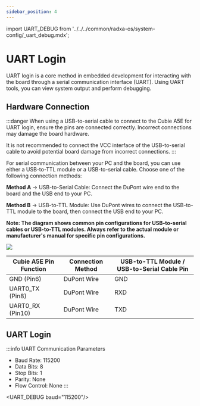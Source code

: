 ```yaml
---
sidebar_position: 4
---
```


import UART_DEBUG from '../../../common/radxa-os/system-config/\_uart_debug.mdx';

# UART Login

UART login is a core method in embedded development for interacting with the board through a serial communication interface (UART). Using UART tools, you can view system output and perform debugging.

## Hardware Connection

:::danger
When using a USB-to-serial cable to connect to the Cubie A5E for UART login, ensure the pins are connected correctly. Incorrect connections may damage the board hardware.

It is not recommended to connect the VCC interface of the USB-to-serial cable to avoid potential board damage from incorrect connections.
:::

For serial communication between your PC and the board, you can use either a USB-to-TTL module or a USB-to-serial cable. Choose one of the following connection methods:

**Method A** -> USB-to-Serial Cable: Connect the DuPont wire end to the board and the USB end to your PC.

**Method B** -> USB-to-TTL Module: Use DuPont wires to connect the USB-to-TTL module to the board, then connect the USB end to your PC.

**Note: The diagram shows common pin configurations for USB-to-serial cables or USB-to-TTL modules. Always refer to the actual module or manufacturer's manual for specific pin configurations.**

<div style={{textAlign: 'center'}}>
  <img src="/img/cubie/a5e/a5e_debug.webp" style={{width: '100%', maxWidth: '1200px'}} />
</div>

| Cubie A5E Pin Function | Connection Method | USB-to-TTL Module / USB-to-Serial Cable Pin |
| ---------------------- | ----------------- | ------------------------------------------- |
| GND (Pin6)             | DuPont Wire       | GND                                         |
| UART0_TX (Pin8)        | DuPont Wire       | RXD                                         |
| UART0_RX (Pin10)       | DuPont Wire       | TXD                                         |

## UART Login

:::info
UART Communication Parameters

- Baud Rate: 115200
- Data Bits: 8
- Stop Bits: 1
- Parity: None
- Flow Control: None
  :::

<UART_DEBUG baud="115200"/>
